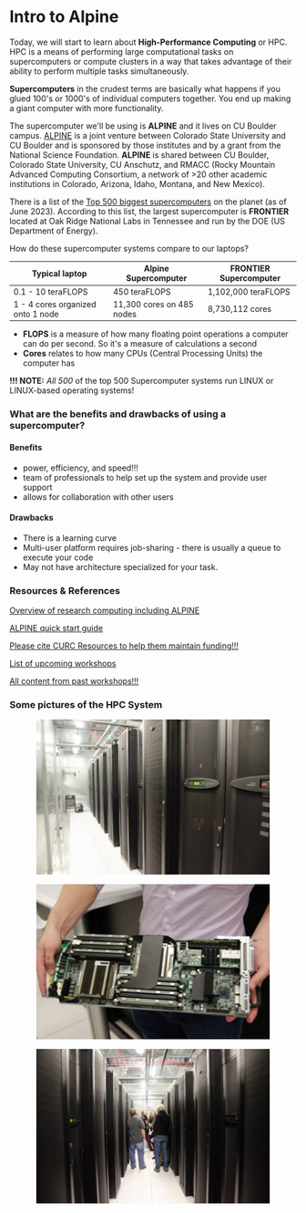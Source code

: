 # Intro to Alpine

Today, we will start to learn about **High-Performance Computing** or HPC. HPC is a means of performing large computational tasks on supercomputers or compute clusters in a way that takes advantage of their ability to perform multiple tasks simultaneously.

**Supercomputers** in the crudest terms are basically what happens if you glued 100's or 1000's of individual computers together. You end up making a giant computer with more functionality.

The supercomputer we'll be using is **ALPINE** and it lives on CU Boulder campus. [ALPINE](https://www.colorado.edu/rc/alpine) is a joint venture between Colorado State University and CU Boulder and is sponsored by those institutes and by a grant from the National Science Foundation. **ALPINE** is shared between CU Boulder, Colorado State University, CU Anschutz, and RMACC (Rocky Mountain Advanced Computing Consortium, a network of >20 other academic institutions in Colorado, Arizona, Idaho, Montana, and New Mexico).

There is a list of the [Top 500 biggest supercomputers](https://www.top500.org/lists/top500/list/2023/06/) on the planet (as of June 2023). According to this list, the largest supercomputer is **FRONTIER** located at Oak Ridge National Labs in Tennessee and run by the DOE (US Department of Energy).

How do these supercomputer systems compare to our laptops?

| Typical laptop | Alpine Supercomputer	| FRONTIER Supercomputer |
| -------------- | -------------------- | ---------------------- |
| 0.1 - 10 teraFLOPS | 450 teraFLOPS |	1,102,000 teraFLOPS |
| 1 - 4 cores organized onto 1 node |	11,300 cores on 485 nodes	| 8,730,112 cores |

- **FLOPS** is a measure of how many floating point operations a computer can do per second. So it's a measure of calculations a second
- **Cores** relates to how many CPUs (Central Processing Units) the computer has

**!!! NOTE:** *All 500* of the top 500 Supercomputer systems run LINUX or LINUX-based operating systems!

### What are the benefits and drawbacks of using a supercomputer?

#### Benefits
- power, efficiency, and speed!!!
- team of professionals to help set up the system and provide user support
- allows for collaboration with other users

#### Drawbacks
- There is a learning curve
- Multi-user platform requires job-sharing - there is usually a queue to execute your code
- May not have architecture specialized for your task.

### Resources & References

[Overview of research computing including ALPINE](https://www.colorado.edu/rc/resources)

[ALPINE quick start guide](https://curc.readthedocs.io/en/latest/clusters/alpine/index.html)

[Please cite CURC Resources to help them maintain funding!!!](https://curc.readthedocs.io/en/latest/index.html#acknowledging-rc)

[List of upcoming workshops](https://www.colorado.edu/rc/events)

[All content from past workshops!!!](https://github.com/ResearchComputing/)


### Some pictures of the HPC System

<p align="center">
<img width="410" alt="HPC1" src="https://github.com/jesshill/CSU-2025FA-DSCI-510-001_LINUX_as_a_computational_platform/blob/main/Images/HPC1.png">
</p>

<p align="center">
<img width="410" alt="HPC2" src="https://github.com/jesshill/CSU-2025FA-DSCI-510-001_LINUX_as_a_computational_platform/blob/main/Images/HPC2.png">
</p>

<p align="center">
<img width="410" alt="HPC3" src="https://github.com/jesshill/CSU-2025FA-DSCI-510-001_LINUX_as_a_computational_platform/blob/main/Images/HPC3.png">
</p>

